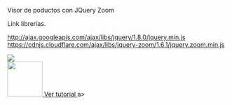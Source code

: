 Visor de poductos con JQuery Zoom

Link librerías.

http://ajax.googleapis.com/ajax/libs/jquery/1.8.0/jquery.min.js <br>
https://cdnjs.cloudflare.com/ajax/libs/jquery-zoom/1.6.1/jquery.zoom.min.js

<img src="https://github.com/Codigosbit/visordeproductos/assets/127638297/9846c2d7-df72-4c57-b690-5d7feaf1b688">


<div>
  <a href="https://yt.openinapp.co/mq2e7">
    <img src="https://github.com/Codigosbit/visordeproductos/assets/127638297/74bcd7cd-0c98-4cad-a091-336aba408b5b" width="80px" height="80px">
    Ver tutorial
  </a>a>
</div>

